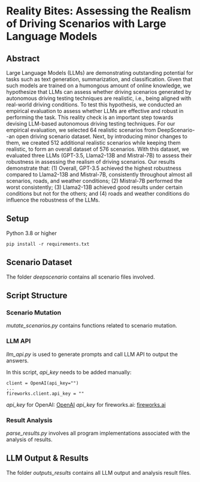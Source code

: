# Reality Bites: Assessing the Realism of Driving Scenarios with Large Language Models

## Abstract
Large Language Models (LLMs) are demonstrating outstanding potential for tasks such as text generation, summarization, and classification. Given that such models are trained on a humongous amount of online knowledge, we hypothesize that LLMs can assess whether driving scenarios generated by autonomous driving testing techniques are realistic, i.e., being aligned with real-world driving conditions. To test this hypothesis, we conducted an empirical evaluation to assess whether LLMs are effective and robust in performing the task. This reality check is an important step towards devising LLM-based autonomous driving testing techniques. For our empirical evaluation, we selected 64 realistic scenarios from DeepScenario--an open driving scenario dataset. Next, by introducing minor changes to them, we created 512 additional realistic scenarios while keeping them realistic, to form an overall dataset of 576 scenarios. With this dataset, we evaluated three LLMs (GPT-3.5, Llama2-13B and Mistral-7B) to assess their robustness in assessing the realism of driving scenarios. Our results demonstrate that: (1) Overall, GPT-3.5 achieved the highest robustness compared to Llama2-13B and Mistral-7B, consistently throughout almost all scenarios, roads, and weather conditions; (2) Mistral-7B performed the worst consistently; (3) Llama2-13B achieved good results under certain conditions but not for the others; and (4) roads and weather conditions do influence the robustness of the LLMs.

## Setup
Python 3.8 or higher
```
pip install -r requirements.txt
```

## Scenario Dataset
The folder _deepscenario_ contains all scenario files involved.

## Script Structure
### Scenario Mutation
_mutate_scenarios.py_ contains functions related to scenario mutation.

### LLM API
_llm_api.py_ is used to generate prompts and call LLM API to output the answers.

In this script, _api_key_ needs to be added manually:
```
client = OpenAI(api_key="")
...
fireworks.client.api_key = ""
```
_api_key_ for OpenAI: [OpenAI](https://platform.openai.com/api-keys)
_api_key_ for fireworks.ai: [fireworks.ai](https://app.fireworks.ai/api-keys)

### Result Analysis
_parse_results.py_ involves all program implementations associated with the analysis of results.

## LLM Output & Results
The folder _outputs_results_ contains all LLM output and analysis result files.
